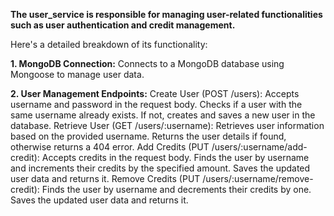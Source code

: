 **The user_service is responsible for managing user-related functionalities such as user authentication and credit management.**

Here's a detailed breakdown of its functionality:

**1. MongoDB Connection:**
        Connects to a MongoDB database using Mongoose to manage user data.

**2. User Management Endpoints:**
        Create User (POST /users):
            Accepts username and password in the request body.
            Checks if a user with the same username already exists.
            If not, creates and saves a new user in the database.
        Retrieve User (GET /users/:username):
            Retrieves user information based on the provided username.
            Returns the user details if found, otherwise returns a 404 error.
        Add Credits (PUT /users/:username/add-credit):
            Accepts credits in the request body.
            Finds the user by username and increments their credits by the specified amount.
            Saves the updated user data and returns it.
        Remove Credits (PUT /users/:username/remove-credit):
            Finds the user by username and decrements their credits by one.
            Saves the updated user data and returns it.
